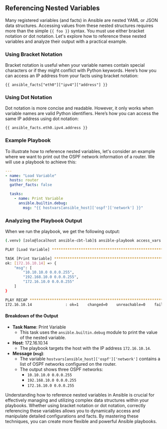 ## Referencing Nested Variables

Many registered variables (and facts) in Ansible are nested YAML or JSON data structures. Accessing values from these nested structures requires more than the simple `{{ foo }}` syntax. You must use either bracket notation or dot notation. Let's explore how to reference these nested variables and analyze their output with a practical example.

### Using Bracket Notation

Bracket notation is useful when your variable names contain special characters or if they might conflict with Python keywords. Here’s how you can access an IP address from your facts using bracket notation:

```jinja
{{ ansible_facts["eth0"]["ipv4"]["address"] }}
```

### Using Dot Notation

Dot notation is more concise and readable. However, it only works when variable names are valid Python identifiers. Here’s how you can access the same IP address using dot notation:

```jinja
{{ ansible_facts.eth0.ipv4.address }}
```

### Example Playbook

To illustrate how to reference nested variables, let's consider an example where we want to print out the OSPF network information of a router. We will use a playbook to achieve this:

```yaml
---
- name: "Load Variable"
  hosts: router
  gather_facts: false

  tasks:
    - name: Print Variable
      ansible.builtin.debug:
        msg: "{{ hostvars[ansible_host]['ospf']['network'] }}"
```

### Analyzing the Playbook Output

When we run the playbook, we get the following output:

```bash
(.venv) [zolo@localhost ansible-cbt-lab]$ ansible-playbook access_vars.yaml 

PLAY [Load Variable] *********************************************************************

TASK [Print Variable] ********************************************************************
ok: [172.16.10.14] => {
    "msg": [
        "10.10.10.0 0.0.0.255",
        "192.168.10.0 0.0.0.255",
        "172.16.10.0 0.0.0.255"
    ]
}

PLAY RECAP *******************************************************************************
172.16.10.14               : ok=1    changed=0    unreachable=0    failed=0    skipped=0    rescued=0    ignored=0
```

#### Breakdown of the Output

- **Task Name**: Print Variable
  - This task uses the `ansible.builtin.debug` module to print the value of the nested variable.
- **Host**: 172.16.10.14
  - The playbook targets the host with the IP address `172.16.10.14`.
- **Message (`msg`)**:
  - The variable `hostvars[ansible_host]['ospf']['network']` contains a list of OSPF networks configured on the router.
  - The output shows three OSPF networks:
    - `10.10.10.0 0.0.0.255`
    - `192.168.10.0 0.0.0.255`
    - `172.16.10.0 0.0.0.255`

Understanding how to reference nested variables in Ansible is crucial for effectively managing and utilizing complex data structures within your playbooks. Whether using bracket notation or dot notation, correctly referencing these variables allows you to dynamically access and manipulate detailed configurations and facts. By mastering these techniques, you can create more flexible and powerful Ansible playbooks.
